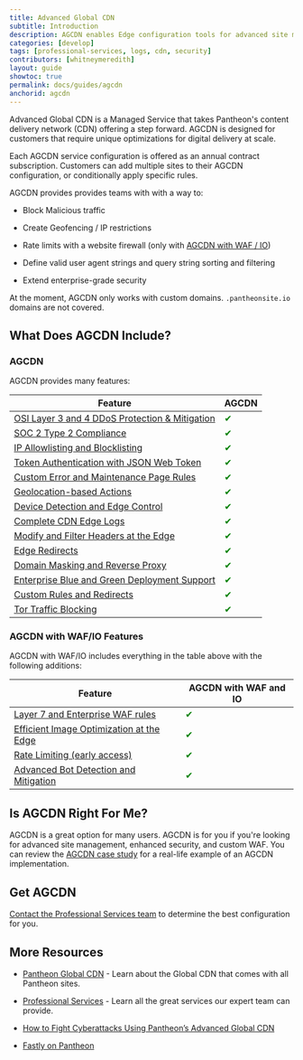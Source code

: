 ```yaml
---
title: Advanced Global CDN
subtitle: Introduction
description: AGCDN enables Edge configuration tools for advanced site management  enhanced security, and much more.
categories: [develop]
tags: [professional-services, logs, cdn, security]
contributors: [whitneymeredith]
layout: guide
showtoc: true
permalink: docs/guides/agcdn
anchorid: agcdn
---
```


Advanced Global CDN is a Managed Service that takes Pantheon's content delivery network (CDN) offering a step forward. AGCDN is designed for customers that require unique optimizations for digital delivery at scale.

Each AGCDN service configuration is offered as an annual contract subscription. Customers can add multiple sites to their AGCDN configuration, or conditionally apply specific rules.

AGCDN provides provides teams with with a way to:

- Block Malicious traffic 

- Create Geofencing / IP restrictions

- Rate limits with a website firewall (only with [AGCDN with WAF / IO](/guides/agcdn/agcdn-wafio))

- Define valid user agent strings and query string sorting and filtering

- Extend enterprise-grade security

<Alert title="Note" type="info" >

At the moment, AGCDN only works with custom domains. `.pantheonsite.io` domains are not covered.

</Alert>

## What Does AGCDN Include?

### AGCDN

AGCDN provides many features:

| Feature        | AGCDN |
| ------------- | -------------------------------------- |
| [OSI Layer 3 and 4 DDoS Protection & Mitigation](/guides/agcdn/agcdn-features#osi-layer-3-and-4-ddos-protection-&-mitigation) | <span style="color:green">✔</span> |
| [SOC 2 Type 2 Compliance](/guides/agcdn/agcdn-features#soc-2-type-2-compliance)        | <span style="color:green">✔</span> |
| [IP Allowlisting and Blocklisting](/guides/agcdn/agcdn-features#ip-allowlisting-and-blocklisting)   | <span style="color:green">✔</span> |
| [Token Authentication with JSON Web Token](/guides/agcdn/agcdn-features#token-authentication-with-json-web-token) | <span style="color:green">✔</span> |
| [Custom Error and Maintenance Page Rules](/guides/agcdn/agcdn-features#custom-error-and-maintenance-page-rules)| <span style="color:green">✔</span> |
| [Geolocation-based Actions](/guides/agcdn/agcdn-features#geolocation-based-actions) | <span style="color:green">✔</span>|
| [Device Detection and Edge Control](/guides/agcdn/agcdn-features#device-detection-and-edge-control) | <span style="color:green">✔</span> |
| [Complete CDN Edge Logs](/guides/agcdn/agcdn-features#complete-cdn-edge-logs) | <span style="color:green">✔</span>|
| [Modify and Filter Headers at the Edge](/guides/agcdn/agcdn-features#custom-rules-and-redirects) |<span style="color:green">✔</span> |
| [Edge Redirects](/guides/agcdn/agcdn-features#edge-redirects) | <span style="color:green">✔</span> |
| [Domain Masking and Reverse Proxy](/guides/agcdn/agcdn-features#domain-masking-and-reverse-proxy)| <span style="color:green">✔</span> |
| [Enterprise Blue and Green Deployment Support](/guides/agcdn/agcdn-features#enterprise-blue-and-green-deployment-support)| <span style="color:green">✔</span> | 
|[Custom Rules and Redirects](/guides/agcdn/agcdn-features#custom-rules-and-redirects) |  <span style="color:green">✔</span> | 
|[Tor Traffic Blocking](/guides/agcdn/agcdn-features#tor-traffic-blocking)| <span style="color:green">✔</span> |


### AGCDN with WAF/IO Features

AGCDN with WAF/IO includes everything in the table above with the following additions:

| Feature         | AGCDN with WAF and IO |
| ------------- | ------------------------- |
| [Layer 7 and Enterprise WAF rules](/guides/agcdn/agcdn-features#layer-7-and-enterprise-waf-rules)| <span style="color:green">✔</span> |
| [Efficient Image Optimization at the Edge](/guides/agcdn/agcdn-features#efficient-image-optimization-at-the-edge)  |  <span style="color:green">✔</span> |
| [Rate Limiting (early access)](/guides/agcdn/agcdn-wafio#rate-limiting)   | <span style="color:green">✔</span> |
| [Advanced Bot Detection and Mitigation](/guides/agcdn/agcdn-features#advanced-bot-detection-and-mitigation-available-as-an-add-on) <Popover content="Not all plugins are supported." />        | <span style="color:green">✔</span> | 


## Is AGCDN Right For Me?

AGCDN is a great option for many users. AGCDN is for you if you're looking for advanced site management, enhanced security, and custom WAF. You can review the [AGCDN case study](https://pantheon.io/blog/fight-cyberattacks-advanced-global-cdn) for a real-life example of an AGCDN implementation. 

## Get AGCDN

[Contact the Professional Services team](https://pantheon.io/contact?docs) to determine the best configuration for you.

## More Resources

- [Pantheon Global CDN](/guides/global-cdn) - Learn about the Global CDN that comes with all Pantheon sites.

- [Professional Services](/guides/professional-services) - Learn all the great services our expert team can provide.

- [How to Fight Cyberattacks Using Pantheon’s Advanced Global CDN](https://pantheon.io/blog/fight-cyberattacks-advanced-global-cdn)

- [Fastly on Pantheon](/guides/fastly-pantheon)

